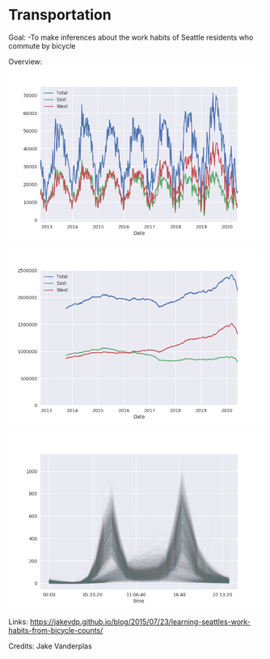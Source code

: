 # Transportation

Goal:
-To make inferences about the work habits of Seattle residents who commute by bicycle


Overview:
![](images/weekly_trends.png)

![](images/rolling_daily.png)

![](images/daily.png)




Links:
https://jakevdp.github.io/blog/2015/07/23/learning-seattles-work-habits-from-bicycle-counts/


Credits:
Jake Vanderplas
